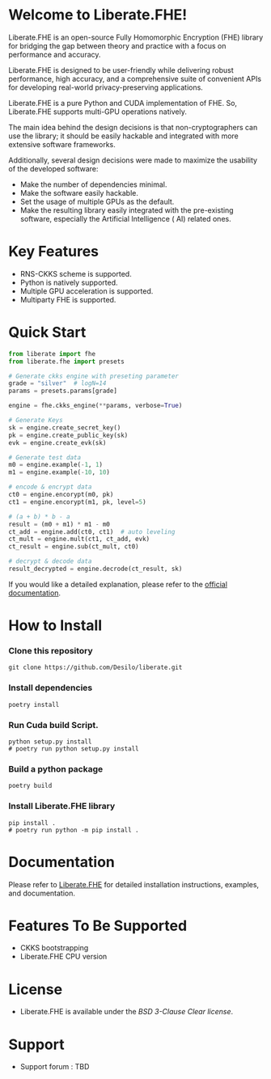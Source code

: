 # Welcome to Liberate.FHE!

Liberate.FHE is an open-source Fully Homomorphic Encryption (FHE) library for bridging the gap between theory and practice with a focus on performance and accuracy.

Liberate.FHE is designed to be user-friendly while delivering robust performance, high accuracy, and a comprehensive suite of convenient APIs for developing real-world privacy-preserving applications.

Liberate.FHE is a pure Python and CUDA implementation of FHE. So, Liberate.FHE supports multi-GPU operations natively.

The main idea behind the design decisions is that non-cryptographers can use the library; it should be easily hackable and integrated with more extensive software frameworks. 

Additionally, several design decisions were made to maximize the usability of the developed software:

- Make the number of dependencies minimal.
- Make the software easily hackable.
- Set the usage of multiple GPUs as the default.
- Make the resulting library easily integrated with the pre-existing software, especially the Artificial Intelligence (
  AI) related ones.

# Key Features

- RNS-CKKS scheme is supported.
- Python is natively supported.
- Multiple GPU acceleration is supported.
- Multiparty FHE is supported.

# Quick Start

```python
from liberate import fhe
from liberate.fhe import presets

# Generate ckks engine with preseting parameter
grade = "silver"  # logN=14
params = presets.params[grade]

engine = fhe.ckks_engine(**params, verbose=True)

# Generate Keys
sk = engine.create_secret_key()
pk = engine.create_public_key(sk)
evk = engine.create_evk(sk)

# Generate test data
m0 = engine.example(-1, 1)
m1 = engine.example(-10, 10)

# encode & encrypt data
ct0 = engine.encorypt(m0, pk)
ct1 = engine.encorypt(m1, pk, level=5)

# (a + b) * b - a
result = (m0 + m1) * m1 - m0
ct_add = engine.add(ct0, ct1)  # auto leveling
ct_mult = engine.mult(ct1, ct_add, evk)
ct_result = engine.sub(ct_mult, ct0)

# decrypt & decode data
result_decrypted = engine.decrode(ct_result, sk)
```

If you would like a detailed explanation, please refer to
the [official documentation](https://docs.desilo.ai/liberate-fhe/getting-started/quick-start).

# How to Install

### Clone this repository

```shell
git clone https://github.com/Desilo/liberate.git
```

### Install dependencies

```shell
poetry install
```

### Run Cuda build Script.

```shell
python setup.py install
# poetry run python setup.py install
```

### Build a python package

```shell
poetry build
```

### Install Liberate.FHE library

```shell
pip install .
# poetry run python -m pip install .
```

# Documentation

Please refer to [Liberate.FHE](https://docs.desilo.ai/liberate-fhe/api-references/docs) for detailed installation
instructions, examples, and documentation.

# Features To Be Supported

- CKKS bootstrapping
- Liberate.FHE CPU version

# License

- Liberate.FHE is available under the *BSD 3-Clause Clear license*.

# Support

- Support forum : TBD
